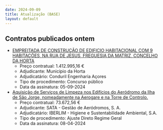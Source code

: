 ```yaml
---
date: 2024-09-09
title: Atualização (BASE)
layout: default
---
```

## Contratos publicados ontem

* [EMPREITADA DE CONSTRUÇÃO DE EDIFICIO HABITACIONAL COM 9 HABITAÇÕES, NA RUA DE JESUS, FREGUESIA DA MATRIZ, CONCELHO DA HORTA](https://www.base.gov.pt/Base4/pt/detalhe/?type=contratos&id=10910170)
  * Preço contratual: 1.412.995,16 €
  * Adjudicante: Município da Horta
  * Adjudicatário: Conduril Engenharia Açores
  * Tipo de procedimento: Concurso público
  * Data da assinatura: 05-09-2024
* [Aquisição de Serviços de Limpeza nos Edifícios do Aeródromo da Ilha de São Jorge, nomeadamente na Aerogare e na Torre de Controlo.](https://www.base.gov.pt/Base4/pt/detalhe/?type=contratos&id=10907972)
  * Preço contratual: 73.672,56 €
  * Adjudicante: SATA - Gestão de Aeródromos, S. A.
  * Adjudicatário: IBERLIM - Higiene e Sustentabilidade Ambiental, S.A.
  * Tipo de procedimento: Ajuste Direto Regime Geral
  * Data da assinatura: 08-04-2024
